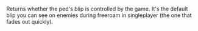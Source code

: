 Returns whether the ped's blip is controlled by the game. 
It's the default blip you can see on enemies during freeroam in singleplayer (the one that fades out quickly). 
